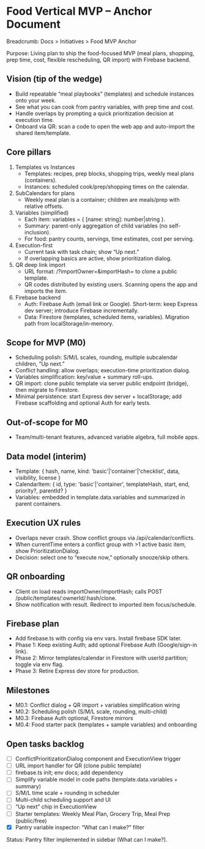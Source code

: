 # Food Vertical MVP – Anchor Document

Breadcrumb: Docs > Initiatives > Food MVP Anchor

Purpose: Living plan to ship the food-focused MVP (meal plans, shopping, prep time, cost, flexible rescheduling, QR import) with Firebase backend.

## Vision (tip of the wedge)
- Build repeatable “meal playbooks” (templates) and schedule instances onto your week.
- See what you can cook from pantry variables, with prep time and cost.
- Handle overlaps by prompting a quick prioritization decision at execution time.
- Onboard via QR: scan a code to open the web app and auto-import the shared item/template.

## Core pillars
1) Templates vs Instances
   - Templates: recipes, prep blocks, shopping trips, weekly meal plans (containers).
   - Instances: scheduled cook/prep/shopping times on the calendar.
2) SubCalendars for plans
   - Weekly meal plan is a container; children are meals/prep with relative offsets.
3) Variables (simplified)
   - Each item: variables = { [name: string]: number|string }.
   - Summary: parent-only aggregation of child variables (no self-inclusion).
   - For food: pantry counts, servings, time estimates, cost per serving.
4) Execution-first
   - Current task with task chain; show “Up next.”
   - If overlapping basics are active, show prioritization dialog.
5) QR deep link import
   - URL format: /?importOwner=<ownerId>&importHash=<hash> to clone a public template.
   - QR codes distributed by existing users. Scanning opens the app and imports the item.
6) Firebase backend
   - Auth: Firebase Auth (email link or Google). Short-term: keep Express dev server; introduce Firebase incrementally.
   - Data: Firestore (templates, scheduled items, variables). Migration path from localStorage/in-memory.

## Scope for MVP (M0)
- Scheduling polish: S/M/L scales, rounding, multiple subcalendar children, “Up next.”
- Conflict handling: allow overlaps; execution-time prioritization dialog.
- Variables simplification: key/value + summary roll-ups.
- QR import: clone public template via server public endpoint (bridge), then migrate to Firestore.
- Minimal persistence: start Express dev server + localStorage; add Firebase scaffolding and optional Auth for early tests.

## Out-of-scope for M0
- Team/multi-tenant features, advanced variable algebra, full mobile apps.

## Data model (interim)
- Template: { hash, name, kind: 'basic'|'container'|'checklist', data, visibility, license }
- CalendarItem: { id, type: 'basic'|'container', templateHash, start, end, priority?, parentId? }
- Variables: embedded in template.data.variables and summarized in parent containers.

## Execution UX rules
- Overlaps never crash. Show conflict groups via /api/calendar/conflicts.
- When currentTime enters a conflict group with >1 active basic item, show PrioritizationDialog.
- Decision: select one to “execute now,” optionally snooze/skip others.

## QR onboarding
- Client on load reads importOwner/importHash; calls POST /public/templates/:ownerId/:hash/clone.
- Show notification with result. Redirect to imported item focus/schedule.

## Firebase plan
- Add firebase.ts with config via env vars. Install firebase SDK later.
- Phase 1: Keep existing Auth; add optional Firebase Auth (Google/sign-in link).
- Phase 2: Mirror templates/calendar in Firestore with userId partition; toggle via env flag.
- Phase 3: Retire Express dev store for production.

## Milestones
- M0.1: Conflict dialog + QR import + variables simplification wiring
- M0.2: Scheduling polish (S/M/L scale, rounding, multi-child)
- M0.3: Firebase Auth optional, Firestore mirrors
- M0.4: Food starter pack (templates + sample variables) and onboarding

## Open tasks backlog
- [ ] ConflictPrioritizationDialog component and ExecutionView trigger
- [ ] URL import handler for QR (clone public template)
- [ ] firebase.ts init; env docs; add dependency
- [ ] Simplify variable model in code paths (template.data.variables + summary)
- [ ] S/M/L time scale + rounding in scheduler
- [ ] Multi-child scheduling support and UI
- [ ] “Up next” chip in ExecutionView
- [ ] Starter templates: Weekly Meal Plan, Grocery Trip, Meal Prep (public/free)
- [x] Pantry variable inspector: “What can I make?” filter

Status: Pantry filter implemented in sidebar (What can I make?).
